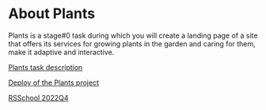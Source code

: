 # About Plants
Plants is a stage#0 task during which you will create a landing page of a site that offers its services for growing plants in the garden and caring for them, make it adaptive and interactive. 

[Plants task description](https://github.com/rolling-scopes-school/tasks/blob/master/tasks/plants/plants.md "click")

[Deploy of the Plants project](https://dmitriy-frostoff.github.io/Plants/plants/index.html "click")

[RSSchool 2022Q4](https://rs.school/js-stage0/)